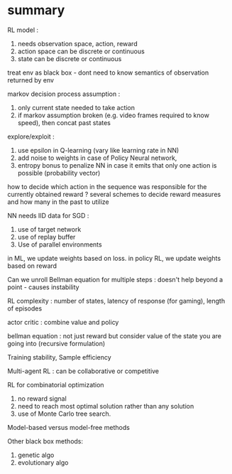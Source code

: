 
# summary

RL model : 
1. needs observation space, action, reward
1. action space can be discrete or continuous
2. state can be discrete or continuous

treat env as black box - dont need to know semantics of observation returned by env

markov decision process assumption : 
1. only current state needed to take action
2. if markov assumption broken (e.g. video frames required to know speed), then concat past states

explore/exploit : 
1. use epsilon in Q-learning (vary like learning rate in NN)
2. add noise to weights in case of Policy Neural network, 
3. entropy bonus to penalize NN in case it emits that only one action is possible (probability vector)

how to decide which action in the sequence was responsible for the currently obtained reward ?  several schemes to decide reward measures and how many in the past to utilize

NN needs IID data for SGD : 
1. use of target network 
2. use of replay buffer 
3. Use of parallel environments

in ML, we update weights based on loss.  in policy RL, we update weights based on reward

Can we unroll Bellman equation for multiple steps : doesn't help beyond a point - causes instability

RL complexity : number of states, latency of response (for gaming), length of episodes

actor critic : combine value and policy 

bellman equation : not just reward but consider value of the state you are going into (recursive formulation)

Training stability, Sample efficiency

Multi-agent RL : can be collaborative or competitive

RL for combinatorial optimization 
1. no reward signal
2. need to reach most optimal solution rather than any solution
3. use of Monte Carlo tree search.

Model-based versus model-free methods 

Other black box methods:
1. genetic algo
2. evolutionary algo

